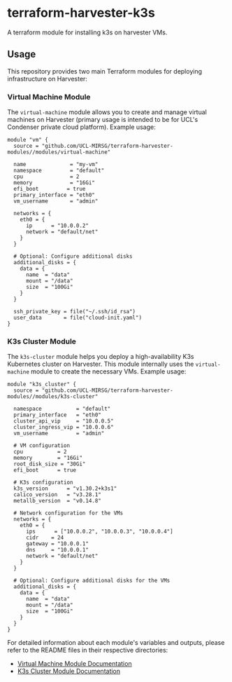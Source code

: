 # terraform-harvester-k3s

A terraform module for installing k3s on harvester VMs.

## Usage

This repository provides two main Terraform modules for deploying infrastructure
on Harvester:

### Virtual Machine Module

The `virtual-machine` module allows you to create and manage virtual machines on
Harvester (primary usage is intended to be for UCL's Condenser private cloud
platform). Example usage:

```hcl
module "vm" {
  source = "github.com/UCL-MIRSG/terraform-harvester-modules//modules/virtual-machine"

  name              = "my-vm"
  namespace         = "default"
  cpu               = 2
  memory            = "16Gi"
  efi_boot         = true
  primary_interface = "eth0"
  vm_username       = "admin"

  networks = {
    eth0 = {
      ip      = "10.0.0.2"
      network = "default/net"
    }
  }

  # Optional: Configure additional disks
  additional_disks = {
    data = {
      name  = "data"
      mount = "/data"
      size  = "100Gi"
    }
  }

  ssh_private_key = file("~/.ssh/id_rsa")
  user_data       = file("cloud-init.yaml")
}
```

### K3s Cluster Module

The `k3s-cluster` module helps you deploy a high-availability K3s Kubernetes
cluster on Harvester. This module internally uses the `virtual-machine` module
to create the necessary VMs. Example usage:

```hcl
module "k3s_cluster" {
  source = "github.com/UCL-MIRSG/terraform-harvester-modules//modules/k3s-cluster"

  namespace           = "default"
  primary_interface   = "eth0"
  cluster_api_vip     = "10.0.0.5"
  cluster_ingress_vip = "10.0.0.6"
  vm_username         = "admin"

  # VM configuration
  cpu           = 2
  memory        = "16Gi"
  root_disk_size = "30Gi"
  efi_boot      = true

  # K3s configuration
  k3s_version      = "v1.30.2+k3s1"
  calico_version   = "v3.28.1"
  metallb_version  = "v0.14.8"

  # Network configuration for the VMs
  networks = {
    eth0 = {
      ips      = ["10.0.0.2", "10.0.0.3", "10.0.0.4"]
      cidr    = 24
      gateway = "10.0.0.1"
      dns     = "10.0.0.1"
      network = "default/net"
    }
  }

  # Optional: Configure additional disks for the VMs
  additional_disks = {
    data = {
      name  = "data"
      mount = "/data"
      size  = "100Gi"
    }
  }
}
```

For detailed information about each module's variables and outputs, please refer
to the README files in their respective directories:

- [Virtual Machine Module Documentation](modules/virtual-machine/README.md)
- [K3s Cluster Module Documentation](modules/k3s-cluster/README.md)
